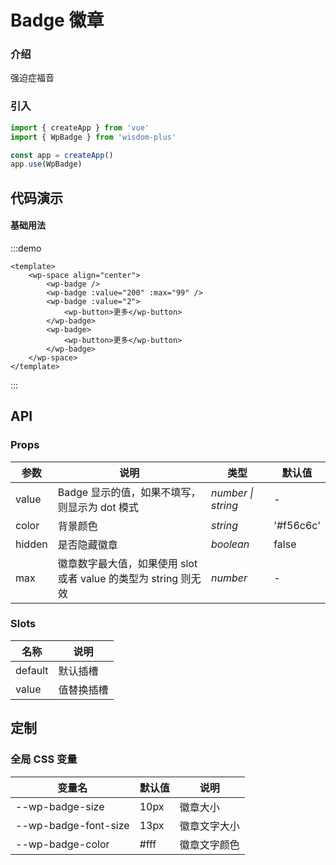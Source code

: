 # Badge 徽章

### 介绍

强迫症福音

### 引入

```js
import { createApp } from 'vue'
import { WpBadge } from 'wisdom-plus'

const app = createApp()
app.use(WpBadge)
```

## 代码演示

#### 基础用法

:::demo
```vue
<template>
    <wp-space align="center">
        <wp-badge />
        <wp-badge :value="200" :max="99" />
        <wp-badge :value="2">
            <wp-button>更多</wp-button>
        </wp-badge>
        <wp-badge>
            <wp-button>更多</wp-button>
        </wp-badge>
    </wp-space>
</template>
```
:::

## API

### Props

| 参数         | 说明                                                          | 类型                                                       | 默认值 |
| ------------ | ------------------------------------------------------------- | ---------------------------------------------------------- | ------ |
| value | Badge 显示的值，如果不填写，则显示为 dot 模式                                                      | _number \| string_ | -      |
| color         | 背景颜色                                                        | _string_                                                   | '#f56c6c'     |
| hidden  | 是否隐藏徽章 | _boolean_                                                   | false      |
| max | 徽章数字最大值，如果使用 slot 或者 value 的类型为 string 则无效     | _number_                                                   | -      |

### Slots

| 名称    | 说明     |
| ------- | -------- |
| default | 默认插槽 |
| value | 值替换插槽 |

## 定制

### 全局 CSS 变量

| 变量名 | 默认值 | 说明 |
| ---- | ---- | ---- |
| --wp-badge-size | 10px | 徽章大小 |
| --wp-badge-font-size | 13px | 徽章文字大小 |
| --wp-badge-color | #fff | 徽章文字颜色 |